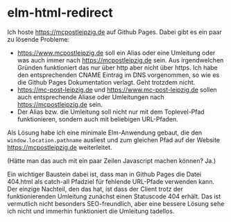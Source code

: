 # elm-html-redirect

Ich hoste https://mcpostleipzig.de auf Github Pages.  Dabei gibt
es ein paar zu lösende Probleme:

- https://www.mcpostleipzig.de soll ein Alias oder eine Umleitung
  oder was auch immer nach https://mcpostleipzig.de sein.
  Aus irgendwelchen Gründen funktioniert das nur über http aber
  nicht über https.  Ich habe den entsprechenden CNAME Eintrag im
  DNS vorgenommen, so wie es die Github Pages Dokumentation verlagt.
  Geht trotzdem nicht.
- https://mc-post-leipzig.de und https://www.mc-post-leipzig.de
  sollen auch entsprechende Aliase oder Umleitungen nach
  https://mcpostleipzig.de sein.
- Der Alias bzw. die Umleitung soll nicht nur mit dem Toplevel-Pfad
  funktionieren, sondern auch mit beliebigen URL-Pfaden.

Als Lösung habe ich eine minimale Elm-Anwendung gebaut, die den
`window.location.pathname` ausliest und zum gleichen Pfad auf der
Website https://mcpostleipzig.de weiterleitet.

(Hätte man das auch mit ein paar Zeilen Javascript machen können?
Ja.)

Ein wichtiger Baustein dabei ist, dass man in Github Pages die Datei
404.html als catch-all Pfadziel für fehlende URL-Pfade verwenden
kann.  Der einzige Nachteil, den das hat, ist dass der Client
trotz der funktionierenden Umleitung zunächst einen Statuscode
404 erhält.  Das ist vermutlich nicht besonders SEO-freundlich,
aber eine bessere Lösung sehe ich nicht und immerhin funktioniert
die Umleitung tadellos.
